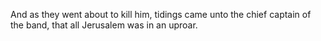 And as they went about to kill him, tidings came unto the chief captain of the band, that all Jerusalem was in an uproar.
